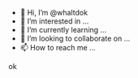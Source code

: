 - 👋 Hi, I’m @whaltdok
- 👀 I’m interested in ...
- 🌱 I’m currently learning ...
- 💞️ I’m looking to collaborate on ...
- 📫 How to reach me ...

<!---
whaltdok/whaltdok is a ✨ special ✨ repository because its `README.md` (this file) appears on your GitHub profile.
You can click the Preview link to take a look at your changes.
--->ok
